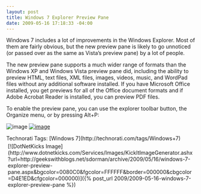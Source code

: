```yaml
---
layout: post
title: Windows 7 Explorer Preview Pane
date: 2009-05-16 17:18:33 -04:00
---
```


Windows 7 includes a lot of improvements in the Windows Explorer. Most of them are fairly obvious, but the new preview pane is likely to go unnoticed (or passed over as the same as Vista’s preview pane) by a lot of people.

The new preview pane supports a much wider range of formats than the Windows XP and Windows Vista preview pane did, including the ability to preview HTML, text files, XML files, images, videos, music, and WordPad files without any additional software installed. If you have Microsoft Office installed, you get previews for all of the Office document formats and if Adobe Acrobat Reader is installed, you can preview PDF files.

To enable the preview pane, you can use the explorer toolbar button, the Organize menu, or by pressing Alt+P:

![image](http://gwb.blob.core.windows.net/sdorman/WindowsLiveWriter/Windows7ExplorerPreviewPane_F372/image_5.png "image") [![image](http://gwb.blob.core.windows.net/sdorman/WindowsLiveWriter/Windows7ExplorerPreviewPane_F372/image_thumb.png "image")](http://gwb.blob.core.windows.net/sdorman/WindowsLiveWriter/Windows7ExplorerPreviewPane_F372/image_2.png) 
  <div style="padding-bottom: 0px; margin: 0px; padding-left: 0px; padding-right: 0px; display: inline; float: none; padding-top: 0px" id="scid:0767317B-992E-4b12-91E0-4F059A8CECA8:e9f52ddd-2e78-4708-9940-d1570041b636" class="wlWriterSmartContent">Technorati Tags: [Windows 7](http://technorati.com/tags/Windows+7)</div><div class="wlWriterHeaderFooter" style="text-align:left; margin:0px; padding:4px 4px 4px 4px;">[![DotNetKicks Image](http://www.dotnetkicks.com/Services/Images/KickItImageGenerator.ashx?url=http://geekswithblogs.net/sdorman/archive/2009/05/16/windows-7-explorer-preview-pane.aspx&bgcolor=0080C0&fgcolor=FFFFFF&border=000000&cbgcolor=D4E1ED&cfgcolor=000000)]({% post_url 2009/2009-05-16-windows-7-explorer-preview-pane %})</div>

